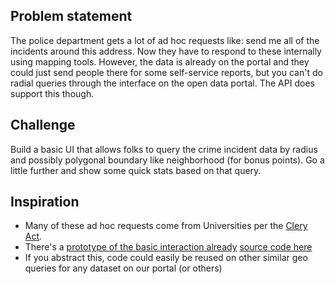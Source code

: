 ## Problem statement
The police department gets a lot of ad hoc requests like: send me all of the incidents around this address. Now they have to respond to these internally using mapping tools. However, the data is already on the portal and they could just send people there for some self-service reports, but you can't do radial queries through the interface on the open data portal. The API does support this though. 

## Challenge
Build a basic UI that allows folks to query the crime incident data by radius and possibly polygonal boundary like neighborhood (for bonus points). Go a little further and show some quick stats based on that query.

## Inspiration
* Many of these ad hoc requests come from Universities per the [Clery Act](http://clerycenter.org/summary-jeanne-clery-act).
* There's a [prototype of the basic interaction already](http://jasonlally.com/incident-reporting/) [source code here](https://github.com/jasonlally/incident-reporting)
* If you abstract this, code could easily be reused on other similar geo queries for any dataset on our portal (or others)
